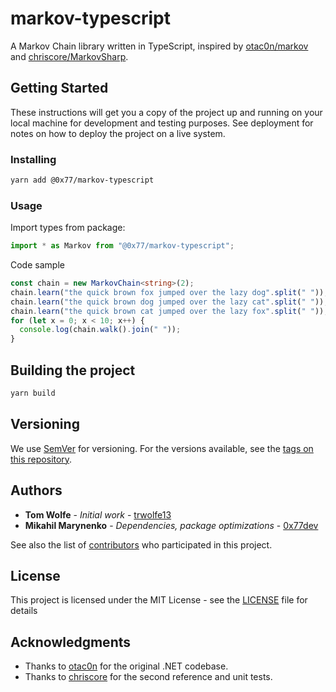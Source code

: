 # markov-typescript

A Markov Chain library written in TypeScript, inspired by [otac0n/markov](https://www.github.com/otac0n/markov) and [chriscore/MarkovSharp](https://www.github.com/chriscore/MarkovSharp).

## Getting Started

These instructions will get you a copy of the project up and running on your local machine for development and testing purposes. See deployment for notes on how to deploy the project on a live system.

### Installing

```bash
yarn add @0x77/markov-typescript
```

### Usage

Import types from package:

```typescript
import * as Markov from "@0x77/markov-typescript";
```

Code sample

```typescript
const chain = new MarkovChain<string>(2);
chain.learn("the quick brown fox jumped over the lazy dog".split(" "));
chain.learn("the quick brown dog jumped over the lazy cat".split(" "));
chain.learn("the quick brown cat jumped over the lazy fox".split(" "));
for (let x = 0; x < 10; x++) {
  console.log(chain.walk().join(" "));
}
```

## Building the project

```bash
yarn build
```

## Versioning

We use [SemVer](http://semver.org/) for versioning. For the versions available, see the [tags on this repository](https://github.com/0x77dev/markov-typescript/tags).

## Authors

- **Tom Wolfe** - _Initial work_ - [trwolfe13](https://github.com/trwolfe13)
- **Mikahil Marynenko** - _Dependencies, package optimizations_ - [0x77dev](https://0x77.page)

See also the list of [contributors](https://github.com/0x77dev/markov-typescript/contributors) who participated in this project.

## License

This project is licensed under the MIT License - see the [LICENSE](LICENSE) file for details

## Acknowledgments

- Thanks to [otac0n](https://www.github.com/otac0n) for the original .NET codebase.
- Thanks to [chriscore](https://www.github.com/chriscore) for the second reference and unit tests.
